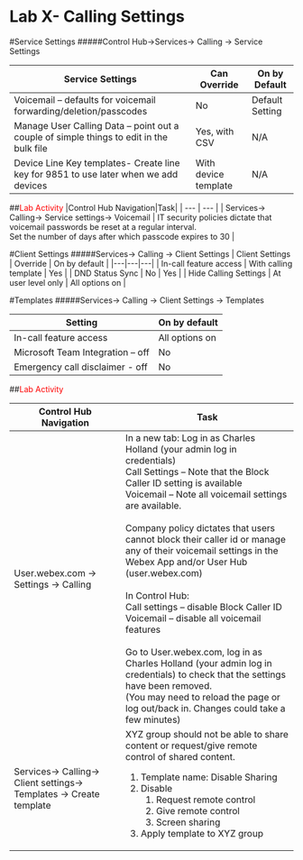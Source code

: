 # Lab X- Calling Settings


#Service Settings
#####Control Hub->Services-> Calling -> Service Settings

| Service Settings| Can Override | On by Default |
|---|---|---|
| Voicemail – defaults for voicemail forwarding/deletion/passcodes | No |Default Setting|
| Manage User Calling Data – point out a couple of simple things to edit in the bulk file | Yes, with CSV | N/A |
| Device Line Key templates- Create line key for 9851 to use later when we add devices | With device template | N/A |

##<span style="color:red">Lab Activity</span>
|Control Hub Navigation|Task|
| --- | --- |
| Services-> Calling-> Service settings-> Voicemail | IT security policies dictate that voicemail passwords be reset at a regular interval.<br>Set the number of days after which passcode expires to 30 |

#Client Settings
#####Services-> Calling -> Client Settings
| Client Settings | Override | On by default |
|---|---|---|
| In-call feature access | With calling template | Yes |
| DND Status Sync | No | Yes |
| Hide Calling Settings | At user level only | All options on |

#Templates
#####Services-> Calling -> Client Settings -> Templates

| Setting| On by default |
|---|---|
| In-call feature access | All options on |
| Microsoft Team Integration – off | No |
| Emergency call disclaimer - off | No |

##<span style="color:red">Lab Activity</span>

| Control Hub Navigation| Task |
|---|---|
| User.webex.com -> Settings -> Calling| In a new tab: Log in as Charles Holland (your admin log in credentials)<br>Call Settings – Note that the Block Caller ID setting is available<br>Voicemail – Note all voicemail settings are available.<br> <br>Company policy dictates that users cannot block their caller id or manage any of their voicemail settings in the Webex App and/or User Hub (user.webex.com) <br><br>In Control Hub:<br>Call settings – disable Block Caller ID<br>Voicemail – disable all voicemail features<br><br>Go to User.webex.com, log in as Charles Holland (your admin log in credentials) to check that the settings have been removed. <br>(You may need to reload the page or log out/back in. Changes could take a few minutes) |
| Services-> Calling-> Client settings-> Templates -> Create template | XYZ group should not be able to share content or request/give remote control of shared content.<ol><li>Template name: Disable Sharing</li><li>Disable<ol><li>Request remote control</li><li>Give remote control</li><li>Screen sharing</li></ol></li><li>Apply template to XYZ group</li></ol>


